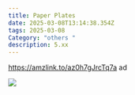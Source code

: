 ```yaml
---
title: Paper Plates
date: 2025-03-08T13:14:38.354Z
tags: 2025-03-08
Category: "others "
description: 5.xx
---
```

https://amzlink.to/az0h7gJrcTq7a  ad <!--StartFragment-->

![](https://m.media-amazon.com/images/I/61VsKx7wnPL._AC_SL1300_.jpg)

<!--EndFragment-->